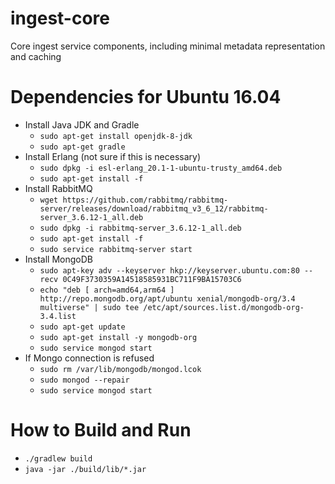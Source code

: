 # ingest-core
Core ingest service components, including minimal metadata representation and caching

# Dependencies for Ubuntu 16.04

* Install Java JDK and Gradle
  * `sudo apt-get install openjdk-8-jdk`
  * `sudo apt-get gradle`
* Install Erlang (not sure if this is necessary)
  * `sudo dpkg -i esl-erlang_20.1-1-ubuntu-trusty_amd64.deb`
  * `sudo apt-get install -f`
* Install RabbitMQ
  * `wget https://github.com/rabbitmq/rabbitmq-server/releases/download/rabbitmq_v3_6_12/rabbitmq-server_3.6.12-1_all.deb`
  * `sudo dpkg -i rabbitmq-server_3.6.12-1_all.deb`
  * `sudo apt-get install -f`
  * `sudo service rabbitmq-server start`
* Install MongoDB
  * `sudo apt-key adv --keyserver hkp://keyserver.ubuntu.com:80 --recv 0C49F3730359A14518585931BC711F9BA15703C6`
  * `echo "deb [ arch=amd64,arm64 ] http://repo.mongodb.org/apt/ubuntu xenial/mongodb-org/3.4 multiverse" | sudo tee /etc/apt/sources.list.d/mongodb-org-3.4.list`
  * `sudo apt-get update`
  * `sudo apt-get install -y mongodb-org`
  * `sudo service mongod start`
* If Mongo connection is refused
  * `sudo rm /var/lib/mongodb/mongod.lcok`
  * `sudo mongod --repair`
  * `sudo service mongod start`

# How to Build and Run

* `./gradlew build`
* `java -jar ./build/lib/*.jar`
